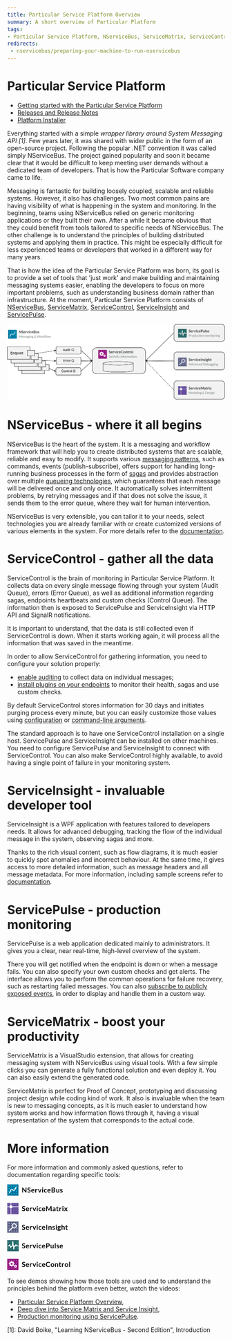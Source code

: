 ```yaml
---
title: Particular Service Platform Overview
summary: A short overview of Particular Platform
tags: 
- Particular Service Platform, NServiceBus, ServiceMatrix, ServiceControl, ServiceInsight, ServicePulse
redirects:
 - nservicebus/preparing-your-machine-to-run-nservicebus
---
```


# Particular Service Platform

- [Getting started with the Particular Service Platform](getting-started-with-particular-service-platform.md)
- [Releases and Release Notes](release-notes.md)
- [Platform Installer](installer)

Everything started with a simple <cite>wrapper library around System Messaging API [1]</cite>. Few years later, it was shared with wider public in the form of an open-source project. Following the popular .NET convention it was called simply NServiceBus. The project gained popularity and soon it became clear that it would be difficult to keep meeting user demands without a dedicated team of developers. That is how the Particular Software company came to life. 

Messaging is fantastic for building loosely coupled, scalable and reliable systems. However, it also has challenges. Two most common pains are having visibility of what is happening in the system and monitoring. In the beginning, teams using NServiceBus relied on generic monitoring applications or they built their own. After a while it became obvious that they could benefit from tools tailored to specific needs of NServiceBus. The other challenge is to understand the principles of building distributed systems and applying them in practice. This might be especially difficult for less experienced teams or developers that worked in a different way for many years. 

That is how the idea of the Particular Service Platform was born, its goal is to provide a set of tools that 'just work' and make building and maintaining messaging systems easier, enabling the developers to focus on more important problems, such as understanding business domain rather than infrastructure. At the moment, Particular Service Platform consists of [NServiceBus](/nservicebus), [ServiceMatrix](/servicematrix), [ServiceControl](/servicecontrol), [ServiceInsight](/serviceinsight) and [ServicePulse](/servicepulse).

<img src="architecture_overview.png" title="Particular Service Platform architecture">

# NServiceBus - where it all begins

NServiceBus is the heart of the system. It is a messaging and workflow framework that will help you to create distributed systems that are scalable, reliable and easy to modify. It supports various [messaging patterns](nservicebus/messaging/messages-events-commands.md), such as commands, events (publish-subscribe), offers support for handling long-running business processes in the form of [sagas](nservicebus/sagas/) and provides abstraction over multiple [queueing technologies](nservicebus/transports/), which guarantees that each message will be delivered once and only once. It automatically solves intermittent problems, by retrying messages and if that does not solve the issue, it sends them to the error queue, where they wait for human intervention.

NServiceBus is very extensible, you can tailor it to your needs, select technologies you are already familiar with or create customized versions of various elements in the system. For more details refer to the [documentation](nservicebus/).

# ServiceControl - gather all the data

ServiceControl is the brain of monitoring in Particular Service Platform. It collects data on every single message flowing through your system (Audit Queue), errors (Error Queue), as well as additional information regarding sagas, endpoints heartbeats and custom checks (Control Queue). The information then is exposed to ServicePulse and ServiceInsight via HTTP API and SignalR notifications.

It is important to understand, that the data is still collected even if ServiceControl is down. When it starts working again, it will process all the information that was saved in the meantime.

In order to allow ServiceControl for gathering information, you need to configure your solution properly:

* [enable auditing](nservicebus/operations/auditing.md) to collect data on individual messages;
* [install plugins on your endpoints](servicecontrol/plugins.md) to monitor their health, sagas and use custom checks.

By default ServiceControl stores information for 30 days and initiates purging process every minute, but you can easily customize those values using [configuration](servicecontrol/creating-config-file.md) or [command-line arguments](servicecontrol/how-purge-expired-data.md).

The standard approach is to have one ServiceControl installation on a single host. ServicePulse and ServiceInsight can be installed on other machines. You need to configure ServicePulse and ServiceInsight to connect with ServiceControl. You can also make ServiceControl highly available, to avoid having a single point of failure in your monitoring system.

# ServiceInsight - invaluable developer tool

ServiceInsight is a WPF application with features tailored to developers needs. It allows for advanced debugging, tracking the flow of the individual message in the system, observing sagas and more. 

Thanks to the rich visual content, such as flow diagrams, it is much easier to quickly spot anomalies and incorrect behaviour. At the same time, it gives access to more detailed information, such as message headers and all message metadata. For more information, including sample screens refer to [documentation](serviceinsight/getting-started-overview.md).


# ServicePulse - production monitoring

ServicePulse is a web application dedicated mainly to administrators. It gives you a clear, near real-time, high-level overview of the system. 

There you will get notified when the endpoint is down or when a message fails. You can also specify your own custom checks and get alerts. The interface allows you to perform the common operations for failure recovery, such as restarting failed messages. You can also [subscribe to publicly exposed events](servicepulse/event-types.md), in order to display and handle them in a custom way.


# ServiceMatrix - boost your productivity

ServiceMatrix is a VisualStudio extension, that allows for creating messaging system with NServiceBus using visual tools. With a few simple clicks you can generate a fully functional solution and even deploy it. You can also easily extend the generated code.

ServiceMatrix is perfect for Proof of Concept, prototyping and discussing project design while coding kind of work. It also is invaluable when the team is new to messaging concepts, as it is much easier to understand how system works and how information flows through it, having a visual representation of the system that corresponds to the actual code.

# More information 

For more information and commonly asked questions, refer to documentation regarding specific tools: 

[![NServiceBus article index](/menu/nservicebus-logo.png)](/nservicebus)

[![ServiceMatrix article index](/menu/servicematrix-logo.png)](/servicematrix)

[![ServiceInsight article index](/menu/serviceinsight-logo.png)](/serviceinsight)

[![ServicePulse article index](/menu/servicepulse-logo.png)](/servicepulse)

[![ServiceControl article index](/menu/servicecontrol-logo.png)](/servicecontrol)

To see demos showing how those tools are used and to understand the principles behind the platform even better, watch the videos:

* [Particular Service Platform Overview](http://player.vimeo.com/video/99322069?autoplay=1), 
* [Deep dive into Service Matrix and Service Insight](http://fast.wistia.net/embed/iframe/4348umnahj?videoFoam=true&autoPlay=true), 
* [Production monitoring using ServicePulse](http://fast.wistia.net/embed/iframe/v6s8xcyh31?videoFoam=true&autoPlay=true).

[1]: David Boike, "Learning NServiceBus - Second Edition", Introduction
